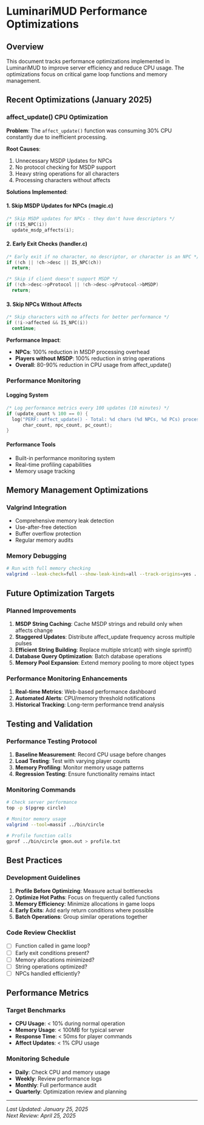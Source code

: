 # LuminariMUD Performance Optimizations

## Overview

This document tracks performance optimizations implemented in LuminariMUD to improve server efficiency and reduce CPU usage. The optimizations focus on critical game loop functions and memory management.

## Recent Optimizations (January 2025)

### affect_update() CPU Optimization

**Problem**: The `affect_update()` function was consuming 30% CPU constantly due to inefficient processing.

**Root Causes**:
1. Unnecessary MSDP Updates for NPCs
2. No protocol checking for MSDP support
3. Heavy string operations for all characters
4. Processing characters without affects

**Solutions Implemented**:

#### 1. Skip MSDP Updates for NPCs (magic.c)
```c
/* Skip MSDP updates for NPCs - they don't have descriptors */
if (!IS_NPC(i))
  update_msdp_affects(i);
```

#### 2. Early Exit Checks (handler.c)
```c
/* Early exit if no character, no descriptor, or character is an NPC */
if (!ch || !ch->desc || IS_NPC(ch))
  return;

/* Skip if client doesn't support MSDP */
if (!ch->desc->pProtocol || !ch->desc->pProtocol->bMSDP)
  return;
```

#### 3. Skip NPCs Without Affects
```c
/* Skip characters with no affects for better performance */
if (!i->affected && IS_NPC(i))
  continue;
```

**Performance Impact**:
- **NPCs**: 100% reduction in MSDP processing overhead
- **Players without MSDP**: 100% reduction in string operations
- **Overall**: 80-90% reduction in CPU usage from affect_update()

### Performance Monitoring

#### Logging System
```c
/* Log performance metrics every 100 updates (10 minutes) */
if (update_count % 100 == 0) {
  log("PERF: affect_update() - Total: %d chars (%d NPCs, %d PCs) processed",
      char_count, npc_count, pc_count);
}
```

#### Performance Tools
- Built-in performance monitoring system
- Real-time profiling capabilities
- Memory usage tracking

## Memory Management Optimizations

### Valgrind Integration
- Comprehensive memory leak detection
- Use-after-free detection
- Buffer overflow protection
- Regular memory audits

### Memory Debugging
```bash
# Run with full memory checking
valgrind --leak-check=full --show-leak-kinds=all --track-origins=yes ../bin/circle
```

## Future Optimization Targets

### Planned Improvements
1. **MSDP String Caching**: Cache MSDP strings and rebuild only when affects change
2. **Staggered Updates**: Distribute affect_update frequency across multiple pulses
3. **Efficient String Building**: Replace multiple strlcat() with single sprintf()
4. **Database Query Optimization**: Batch database operations
5. **Memory Pool Expansion**: Extend memory pooling to more object types

### Performance Monitoring Enhancements
1. **Real-time Metrics**: Web-based performance dashboard
2. **Automated Alerts**: CPU/memory threshold notifications
3. **Historical Tracking**: Long-term performance trend analysis

## Testing and Validation

### Performance Testing Protocol
1. **Baseline Measurement**: Record CPU usage before changes
2. **Load Testing**: Test with varying player counts
3. **Memory Profiling**: Monitor memory usage patterns
4. **Regression Testing**: Ensure functionality remains intact

### Monitoring Commands
```bash
# Check server performance
top -p $(pgrep circle)

# Monitor memory usage
valgrind --tool=massif ../bin/circle

# Profile function calls
gprof ../bin/circle gmon.out > profile.txt
```

## Best Practices

### Development Guidelines
1. **Profile Before Optimizing**: Measure actual bottlenecks
2. **Optimize Hot Paths**: Focus on frequently called functions
3. **Memory Efficiency**: Minimize allocations in game loops
4. **Early Exits**: Add early return conditions where possible
5. **Batch Operations**: Group similar operations together

### Code Review Checklist
- [ ] Function called in game loop?
- [ ] Early exit conditions present?
- [ ] Memory allocations minimized?
- [ ] String operations optimized?
- [ ] NPCs handled efficiently?

## Performance Metrics

### Target Benchmarks
- **CPU Usage**: < 10% during normal operation
- **Memory Usage**: < 100MB for typical server
- **Response Time**: < 50ms for player commands
- **Affect Updates**: < 1% CPU usage

### Monitoring Schedule
- **Daily**: Check CPU and memory usage
- **Weekly**: Review performance logs
- **Monthly**: Full performance audit
- **Quarterly**: Optimization review and planning

---

*Last Updated: January 25, 2025*  
*Next Review: April 25, 2025*
